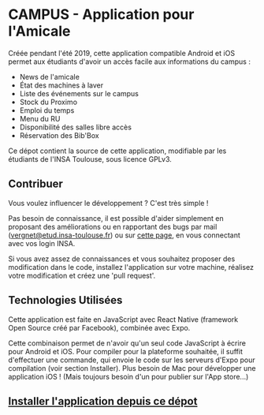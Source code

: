 # CAMPUS - Application pour l'Amicale

Créée pendant l'été 2019, cette application compatible Android et iOS permet aux étudiants d'avoir un accès facile aux informations du campus :
 - News de l'amicale
 - État des machines à laver
 - Liste des événements sur le campus
 - Stock du Proximo
 - Emploi du temps
 - Menu du RU
 - Disponibilité des salles libre accès
 - Réservation des Bib'Box
 
Ce dépot contient la source de cette application, modifiable par les étudiants de l'INSA Toulouse, sous licence GPLv3.

## Contribuer

Vous voulez influencer le développement ? C'est très simple !

Pas besoin de connaissance, il est possible d'aider simplement en proposant des améliorations ou en rapportant des bugs par mail (vergnet@etud.insa-toulouse.fr) ou sur [cette page](https://git.etud.insa-toulouse.fr/vergnet/application-amicale/issues), en vous connectant avec vos login INSA.

Si vous avez assez de connaissances et vous souhaitez proposer des modification dans le code, installez l'application sur votre machine, réalisez votre modification et créez une 'pull request'.

## Technologies Utilisées
Cette application est faite en JavaScript avec React Native (framework Open Source créé par Facebook), combinée avec Expo.

Cette combinaison permet de n'avoir qu'un seul code JavaScript à écrire pour Android et iOS. Pour compiler pour la plateforme souhaitée, il suffit d'effectuer une commande, qui envoie le code sur les serveurs d'Expo pour compilation (voir section Installer). Plus besoin de Mac pour développer une application iOS ! (Mais toujours besoin d'un pour publier sur l'App store...)

## [Installer l'application depuis ce dépot](INSTALL.md)

